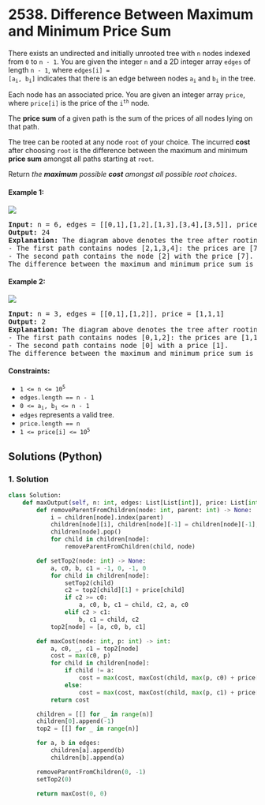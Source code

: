 # 2538. Difference Between Maximum and Minimum Price Sum
There exists an undirected and initially unrooted tree with `n` nodes indexed from `0` to `n - 1`. You are given the integer `n` and a 2D integer array `edges` of length `n - 1`, where <code>edges[i] = [a<sub>i</sub>, b<sub>i</sub>]</code> indicates that there is an edge between nodes <code>a<sub>i</sub></code> and <code>b<sub>i</sub></code> in the tree.

Each node has an associated price. You are given an integer array `price`, where `price[i]` is the price of the <code>i<sup>th</sup></code> node.

The **price sum** of a given path is the sum of the prices of all nodes lying on that path.

The tree can be rooted at any node `root` of your choice. The incurred **cost** after choosing `root` is the difference between the maximum and minimum **price sum** amongst all paths starting at `root`.

Return *the **maximum** possible **cost** amongst all possible root choices*.

#### Example 1:
![](https://assets.leetcode.com/uploads/2022/12/01/example14.png)
<pre>
<strong>Input:</strong> n = 6, edges = [[0,1],[1,2],[1,3],[3,4],[3,5]], price = [9,8,7,6,10,5]
<strong>Output:</strong> 24
<strong>Explanation:</strong> The diagram above denotes the tree after rooting it at node 2. The first part (colored in red) shows the path with the maximum price sum. The second part (colored in blue) shows the path with the minimum price sum.
- The first path contains nodes [2,1,3,4]: the prices are [7,8,6,10], and the sum of the prices is 31.
- The second path contains the node [2] with the price [7].
The difference between the maximum and minimum price sum is 24. It can be proved that 24 is the maximum cost.
</pre>

#### Example 2:
![](https://assets.leetcode.com/uploads/2022/11/24/p1_example2.png)
<pre>
<strong>Input:</strong> n = 3, edges = [[0,1],[1,2]], price = [1,1,1]
<strong>Output:</strong> 2
<strong>Explanation:</strong> The diagram above denotes the tree after rooting it at node 0. The first part (colored in red) shows the path with the maximum price sum. The second part (colored in blue) shows the path with the minimum price sum.
- The first path contains nodes [0,1,2]: the prices are [1,1,1], and the sum of the prices is 3.
- The second path contains node [0] with a price [1].
The difference between the maximum and minimum price sum is 2. It can be proved that 2 is the maximum cost.
</pre>

#### Constraints:
* <code>1 <= n <= 10<sup>5</sup></code>
* `edges.length == n - 1`
* <code>0 <= a<sub>i</sub>, b<sub>i</sub> <= n - 1</code>
* `edges` represents a valid tree.
* `price.length == n`
* <code>1 <= price[i] <= 10<sup>5</sup></code>

## Solutions (Python)

### 1. Solution
```Python
class Solution:
    def maxOutput(self, n: int, edges: List[List[int]], price: List[int]) -> int:
        def removeParentFromChildren(node: int, parent: int) -> None:
            i = children[node].index(parent)
            children[node][i], children[node][-1] = children[node][-1], children[node][i]
            children[node].pop()
            for child in children[node]:
                removeParentFromChildren(child, node)

        def setTop2(node: int) -> None:
            a, c0, b, c1 = -1, 0, -1, 0
            for child in children[node]:
                setTop2(child)
                c2 = top2[child][1] + price[child]
                if c2 >= c0:
                    a, c0, b, c1 = child, c2, a, c0
                elif c2 > c1:
                    b, c1 = child, c2
            top2[node] = [a, c0, b, c1]

        def maxCost(node: int, p: int) -> int:
            a, c0, _, c1 = top2[node]
            cost = max(c0, p)
            for child in children[node]:
                if child != a:
                    cost = max(cost, maxCost(child, max(p, c0) + price[node]))
                else:
                    cost = max(cost, maxCost(child, max(p, c1) + price[node]))
            return cost

        children = [[] for _ in range(n)]
        children[0].append(-1)
        top2 = [[] for _ in range(n)]

        for a, b in edges:
            children[a].append(b)
            children[b].append(a)

        removeParentFromChildren(0, -1)
        setTop2(0)

        return maxCost(0, 0)
```
